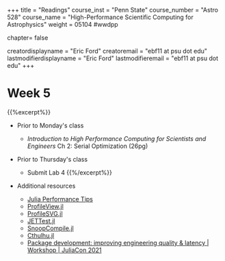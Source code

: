 +++
title = "Readings"
course_inst = "Penn State"
course_number = "Astro 528"
course_name = "High-Performance Scientific Computing for Astrophysics"
weight = 05104  #wwdpp

chapter= false

creatordisplayname = "Eric Ford"
creatoremail = "ebf11 at psu dot edu"
lastmodifierdisplayname = "Eric Ford"
lastmodifieremail = "ebf11 at psu dot edu"
+++


# Week 5
{{%excerpt%}}
- Prior to Monday's class
   + _Introduction to High Performance Computing for Scientists and Engineers_ Ch 2: Serial Optimization (26pg)
- Prior to Thursday's class 
   + Submit Lab 4
   {{%/excerpt%}}

- Additional resources
   + [Julia Performance Tips](https://docs.julialang.org/en/v1/manual/performance-tips/index.html)
   + [ProfileView.jl](https://github.com/timholy/ProfileView.jl)
   + [ProfileSVG.jl](https://github.com/kimikage/ProfileSVG.jl)
   + [JETTest.jl](https://discourse.julialang.org/t/ann-jettest-jl-advanced-testing-toolset-for-julia/63229)
   + [SnoopCompile.jl](https://timholy.github.io/SnoopCompile.jl/stable/)
   + [Cthulhu.jl](https://github.com/JuliaDebug/Cthulhu.jl)
   + [Package development: improving engineering quality & latency | Workshop | JuliaCon 2021](https://www.youtube.com/watch?v=wXRMwJdEjX4&list=PLP8iPy9hna6Q343_8sSq4f306VGLW4TLK&index=31)

